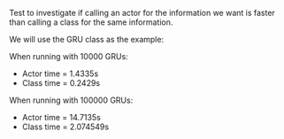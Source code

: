 Test to investigate if calling an actor for the information we want is faster than calling a class for the same information.

We will use the GRU class as the example:

When running with 10000 GRUs:
- Actor time = 1.4335s
- Class time = 0.2429s

When running with 100000 GRUs:
- Actor time = 14.7135s
- Class time = 2.074549s
